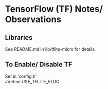 # TensorFlow (TF) Notes/ Observations

## Libraries
See README.md in lib/tflite-micro for details.

## To Enable/ Disable TF  
Set in 'config.h'  
#define USE_TFLITE_ELOC  





